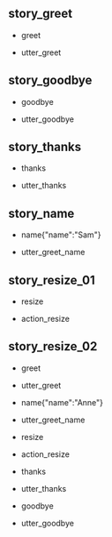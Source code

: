 ## story_greet <!--- The name of the story. It is not mandatory, but useful for debugging. --> 
* greet <!--- User input expressed as intent. In this case it represents users message 'Hello'. --> 
 - utter_greet <!--- The response of the chatbot expressed as an action. In this case it represents chatbot's response 'Hello, how can I help?' --> 
 
## story_goodbye
* goodbye
 - utter_goodbye

## story_thanks
* thanks
 - utter_thanks
 
## story_name
* name{"name":"Sam"}
 - utter_greet_name
 

## story_resize_01
* resize
 - action_resize
 
## story_resize_02
* greet
 - utter_greet
* name{"name":"Anne"} <!--- User response with an entity. In this case it represents user message 'My name is Lucy.' --> 
 - utter_greet_name
* resize
 - action_resize
* thanks
 - utter_thanks
* goodbye
 - utter_goodbye 
